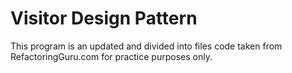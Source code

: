 # Visitor Design Pattern
This program is an updated and divided
into files code taken from RefactoringGuru.com
for practice purposes only.
